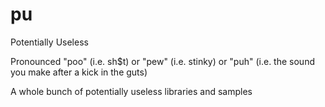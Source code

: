 # pu
Potentially Useless

Pronounced "poo" (i.e. sh$t) or "pew" (i.e. stinky) or "puh" (i.e. the sound you make after a kick in the guts)

A whole bunch of potentially useless libraries and samples
